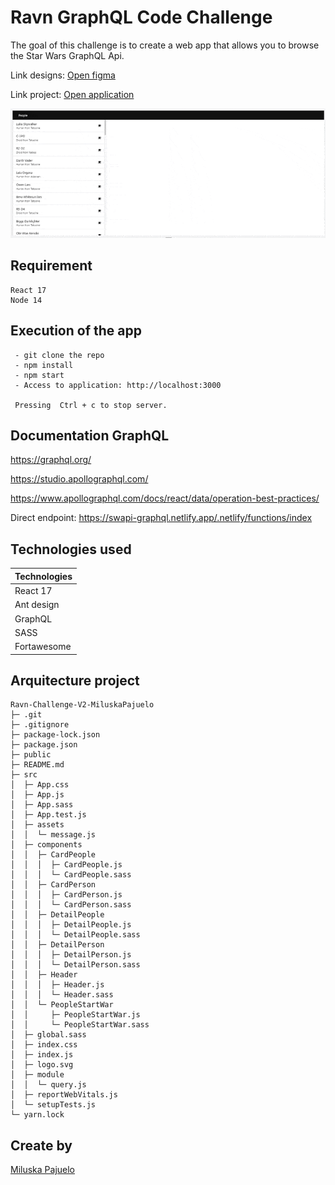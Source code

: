 # Ravn GraphQL Code Challenge

The goal of this challenge is to create a web app that allows you to browse the Star Wars GraphQL Api.

Link designs: <a href="https://www.figma.com/file/Ceoqa8DbrtyKoOBDR77ktm/Ravn-Code-Challenge?node-id=34%3A13" target="_blank"></strong>Open figma</a>

Link project: <a href="https://pensive-wozniak-a4e9a0.netlify.app" target="_blank"></strong>Open application</a>


![aplication](./public/aplication.gif)

## Requirement
```
React 17
Node 14
```
## Execution of the app
```
 - git clone the repo
 - npm install
 - npm start
 - Access to application: http://localhost:3000

 Pressing  Ctrl + c to stop server.

```

## Documentation GraphQL

https://graphql.org/

https://studio.apollographql.com/

https://www.apollographql.com/docs/react/data/operation-best-practices/

Direct endpoint: https://swapi-graphql.netlify.app/.netlify/functions/index

## Technologies used

 | Technologies    |
 |-----------------|
 | React 17        |
 | Ant design      |
 | GraphQL         |
 | SASS            |
 | Fortawesome     |

## Arquitecture project

```
Ravn-Challenge-V2-MiluskaPajuelo
├─ .git
├─ .gitignore
├─ package-lock.json
├─ package.json
├─ public
├─ README.md
├─ src
│  ├─ App.css
│  ├─ App.js
│  ├─ App.sass
│  ├─ App.test.js
│  ├─ assets
│  │  └─ message.js
│  ├─ components
│  │  ├─ CardPeople
│  │  │  ├─ CardPeople.js
│  │  │  └─ CardPeople.sass
│  │  ├─ CardPerson
│  │  │  ├─ CardPerson.js
│  │  │  └─ CardPerson.sass
│  │  ├─ DetailPeople
│  │  │  ├─ DetailPeople.js
│  │  │  └─ DetailPeople.sass
│  │  ├─ DetailPerson
│  │  │  ├─ DetailPerson.js
│  │  │  └─ DetailPerson.sass
│  │  ├─ Header
│  │  │  ├─ Header.js
│  │  │  └─ Header.sass
│  │  └─ PeopleStartWar
│  │     ├─ PeopleStartWar.js
│  │     └─ PeopleStartWar.sass
│  ├─ global.sass
│  ├─ index.css
│  ├─ index.js
│  ├─ logo.svg
│  ├─ module
│  │  └─ query.js
│  ├─ reportWebVitals.js
│  └─ setupTests.js
└─ yarn.lock

```
## Create by
<a href="https://github.com/miluskapajuelo" target="_blank"></strong>Miluska Pajuelo</a>

